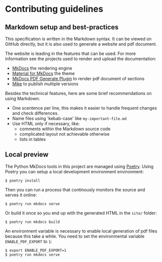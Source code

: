 # Contributing guidelines

## Markdown setup and best-practices

This specification is written in the Markdown syntax.
It can be viewed on GitHub directly, but it is also used to generate a website and pdf document.

The website is leading in the features that can be used.
For more information see the projects used to render and upload the documentation:

- [MkDocs](https://www.mkdocs.org/) the rendering engine
- [Material for MkDocs](https://squidfunk.github.io/mkdocs-material/) the theme
- [MkDocs PDF Generate Plugin](https://isolveit.github.io/mkdocs-pdf-generate/) to render pdf document of sections
- [Mike](https://github.com/jimporter/mike) to publish multiple versions

Besides the technical features, here are some brief recommendations on using Markdown:

- One scentence per line, this makes it easier to handle frequent changes and check differences.
- Name files using 'kebab-case' like `my-important-file.md`
- Use HTML only if necessary, like:
  - comments within the Markdown source code
  - complicated layout not achievable otherwise
  - lists in tables

## Local preview

The Python MkDocs tools in this project are managed using [Poetry](https://python-poetry.org/).
Using Poetry you can setup a local development environment environment:

```
$ poetry install
```

Then you can run a process that continously monitors the source and serves it online:

```
$ poetry run mkdocs serve
```

Or build it once so you end up with the generated HTML in the `site/` folder:

```
$ poetry run mkdocs build
```

An environment variable is necessary to enable local generation of pdf files because this take a while.
You need to set the environmental variable `ENABLE_PDF_EXPORT` to `1`:

```
$ export ENABLE_PDF_EXPORT=1
$ poetry run mkdocs serve
```
